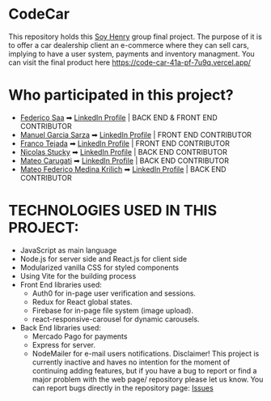 # CodeCar
This repository holds this [Soy Henry](https://www.soyhenry.com/) group final project. The purpose of it is to offer a car dealership client an e-commerce where they can sell cars, implying to have a user system, payments and inventory managment.
You can visit the final product here https://code-car-41a-pf-7u9q.vercel.app/
# Who participated in this project?
 * [Federico Saa](https://github.com/saja04) ➡ [LinkedIn Profile](https://www.linkedin.com/in/federico-saa-4ab74b297/) | BACK END & FRONT END CONTRIBUTOR
 * [Manuel Garcia Sarza](https://github.com/manuelgarciasarza) ➡ [LinkedIn Profile](https://www.linkedin.com/in/mgarciasarza/) | FRONT END CONTRIBUTOR
 * [Franco Tejada](https://github.com/FrancoNos) ➡ [LinkedIn Profile](https://www.linkedin.com/in/franco-tejada-427ab2250/) | FRONT END CONTRIBUTOR
 * [Nicolas Stucky](https://github.com/NicolasStucky) ➡ [LinkedIn Profile](https://www.linkedin.com/in/nicolas-stucky-972b9827a/) | BACK END CONTRIBUTOR
 * [Mateo Carugati](https://github.com/Mateo-Carugati) ➡ [LinkedIn Profile](https://www.linkedin.com/in/mateo-fidel-carugati-8625b4272/) | BACK END CONTRIBUTOR
 * [Mateo Federico Medina Krilich](https://github.com/huevexxxx) ➡ [LinkedIn Profile](https://www.linkedin.com/in/mateo-federico-medina-krilich/) | BACK END CONTRIBUTOR

# TECHNOLOGIES USED IN THIS PROJECT:
  * JavaScript as main language
  * Node.js for server side and React.js for client side
  * Modularized vanilla CSS for styled components
  * Using Vite for the building process
  * Front End libraries used:
    - Auth0 for in-page user verification and sessions.
    - Redux for React global states.
    - Firebase for in-page file system (image upload).
    - react-responsive-carousel for dynamic carousels.
  * Back End libraries used:
    - Mercado Pago for payments
    - Express for server.
    - NodeMailer for e-mail users notifications.
Disclaimer! This project is currently inactive and haves no intention for the moment of continuing adding features, but if you have a bug to report or find a major problem with the web page/ repository please let us know.
You can report bugs directly in the repository page: [Issues](https://github.com/saja04/codeCar-41a-PF/issues) 


